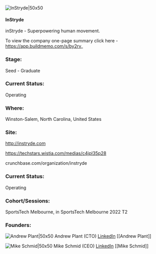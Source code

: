 

![InStryde|50x50](https://apimg.techstars.com/connect/images/image_files/6237b8fc1d115c0008c62ba5/original/InStryde.png)

#### InStryde
inStryde - Superpowering human movement.

To view the company one-page summary click here -  https://app.buildmemo.com/s/by2rv_

### Stage: 
Seed - Graduate 

### Current Status: 
Operating

### Where:
Winston-Salem, North Carolina, United States

### Site:
http://instryde.com

https://techstars.wistia.com/medias/c4jpl35p28

crunchbase.com/organization/instryde

### Current Status: 
Operating

### Cohort/Sessions: 
SportsTech Melbourne, in SportsTech Melbourne 2022 T2

### Founders: 

![Andrew Plant|50x50]() Andrew Plant (CTO) [LinkedIn](https://) [[Andrew Plant]]

![Mike Schmid|50x50](https://www.f6s.com/static-resource/images/profile-placeholder-user.jpg) Mike Schmid (CEO) [LinkedIn](https://linkedin.com/in/michael--schmid) [[Mike Schmid]]


